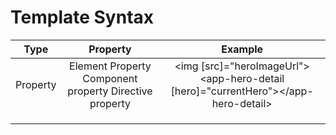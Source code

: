 # Template Syntax

| Type | Property | Example |
| :---: | :---: | :---: |
| Property | Element Property                                   Component property                            Directive property | &lt;img \[src\]="heroImageUrl"&gt;                   &lt;app-hero-detail \[hero\]="currentHero"&gt;&lt;/app-hero-detail&gt; |
|  |  |  |
|  |  |  |
|  |  |  |



